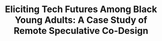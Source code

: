 ---
title: "Eliciting Tech Futures Among Black Young Adults: A Case Study of Remote Speculative Co-Design"
layout: default
year: 2021
authors: [ Christina Harrington, Tawanna R Dillahunt ]
tags: [ Qualitative, Social Justice ]
citation: "Christina Harrington and Tawanna R Dillahunt. 2021. Eliciting Tech Futures Among Black Young Adults: A Case Study of Remote Speculative Co-Design. In Proceedings of the 2021 CHI Conference on Human Factors in Computing Systems (CHI '21). Association for Computing Machinery, New York, NY, USA, Article 397, 1–15. https://doi.org/10.1145/3411764.3445723"
type: Conference Paper
links: [https://doi.org/10.1145/3411764.3445723]
link_descriptions: [DOI]
---